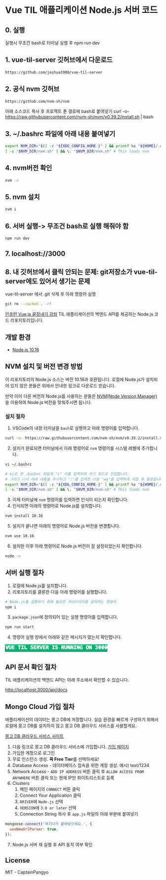 # Vue TIL 애플리케이션 Node.js 서버 코드

## 0. 실행
실행시 무조건 bash로 터미널 실행 후 npm run dev

## 1. vue-til-server 깃허브에서 다운로드
```bash
https://github.com/joshua1988/vue-til-server
```


## 2. 공식 nvm 깃허브
```bash
https://github.com/nvm-sh/nvm
```

아래 소스코드 복사 후 프로젝트 푼 경로에 bash로 붙여넣기
curl -o- https://raw.githubusercontent.com/nvm-sh/nvm/v0.39.2/install.sh | bash


## 3. ~/.bashrc 파일에 아래 내용 붙여넣기
```bash
export NVM_DIR="$([ -z "${XDG_CONFIG_HOME-}" ] && printf %s "${HOME}/.nvm" || printf %s "${XDG_CONFIG_HOME}/nvm")"
[ -s "$NVM_DIR/nvm.sh" ] && \. "$NVM_DIR/nvm.sh" # This loads nvm
```


## 4. nvm버전 확인
```bash
nvm -v
```


## 5. nvm 설치
```bash
nvm i
```


## 6. 서버 실행->  무조건 bash로 실행 해줘야 함
```bash
npm run dev
```


## 7. localhost://3000


## 8. 내 깃허브에서 클릭 안되는 문제: git저장소가 vue-til-server에도 있어서 생기는 문제
vue-til-server 에서 .git 삭제 후 아래 명령어 실행
```bash
git rm --cached . -rf
```


[인프런 Vue.js 끝장내기 강좌](https://www.inflearn.com/course/vue-js-%EB%81%9D%EB%82%B4%EA%B8%B0-%EC%BA%A1%ED%8B%B4%ED%8C%90%EA%B5%90) TIL 애플리케이션의 백엔드 API를 제공하는 Node.js 코드 리포지토리입니다.

## 개발 환경

- [Node.js 10.16](https://nodejs.org/en/download/releases/)

## NVM 설치 및 버전 변경 방법

이 리포지토리의 Node.js 소스는 버전 10.16과 호환됩니다.
로컬에 Node.js가 설치되어 있지 않은 분들은 위에서 안내한 링크로 다운로드 받습니다.

만약 이미 다른 버전의 Node.js를 사용하는 분들은 [NVM(Node Version Manager)](https://github.com/nvm-sh/nvm)을 이용하여 Node.js 버전을 맞춰주시면 됩니다.

### 설치 절차

1. VSCode의 내장 터미널을 `bash`로 실행하고 아래 명령어를 입력합니다.

```bash
curl -o- https://raw.githubusercontent.com/nvm-sh/nvm/v0.35.2/install.sh | bash
```

2. 설치가 완료되면 터미널에서 아래 명령어로 `nvm` 명령어를 시스템 레벨에 추가합니다.

```bash
vi ~/.bashrc
```

```bash
# vi로 연 .bashrc 파일에 "i" 키를 입력하여 쓰기 모드로 진입합니다.
# 그리고 나서 아래 내용을 추가하고 ":"를 입력한 다음 "wq"를 입력하여 저장 후 종료합니다.
export NVM_DIR="$([ -z "${XDG_CONFIG_HOME-}" ] && printf %s "${HOME}/.nvm" || printf %s "${XDG_CONFIG_HOME}/nvm")"
[ -s "$NVM_DIR/nvm.sh" ] && \. "$NVM_DIR/nvm.sh" # This loads nvm
```

3. 이제 터미널에 `nvm` 명령어를 입력하면 인식이 되는지 확인합니다.
4. 인식되면 아래의 명령어로 Node.js를 설치합니다.

```bash
nvm install 10.16
```

5. 설치가 끝나면 아래의 명령어로 Node.js 버전을 변경합니다.

```bash
nvm use 10.16
```

6. 설치한 이후 아래 명령어로 Node.js 버전이 잘 설정되었는지 확인합니다.

```bash
node -v
```

## 서버 실행 절차

1. 로컬에 Node.js를 설치합니다.
2. 리포지토리를 클론한 다음 아래 명령어를 실행합니다.

```bash
# Node.js를 실행하기 위해 필요한 라이브러리를 설치하는 명령어
npm i
```

3. `package.json`에 정의되어 있는 실행 명령어를 입력합니다.

```bash
npm run start
```

4. 명령어 실행 창에서 아래와 같은 메시지가 떴는지 확인합니다.

![success-log](./images/success-log.png)

## API 문서 확인 절차

TIL 애플리케이션의 백엔드 API는 아래 주소에서 확인할 수 있습니다.

[http://localhost:3000/api/docs](http://localhost:3000/api/docs)

## Mongo Cloud 가입 절차

애플리케이션의 데이터는 몽고 DB에 저장합니다. 
실습 환경을 빠르게 구성하기 위해서 로컬에 몽고 DB를 설치하지 않고 몽고 DB 클라우드 서비스를 사용할게요.

[몽고 DB 클라우드 서비스 사이트](https://cloud.mongodb.com/)

1. 다음 링크로 몽고 DB 클라우드 서비스에 가입합니다. [가입 페이지](https://cloud.mongodb.com/user#/atlas/register/accountProfile)
2. 가입한 계정으로 로그인
3. 무료 인스턴스 생성. **꼭 Free Tier**를 선택하세요!
4. Database Access - 데이터베이스 접속을 위한 계정 생성. 예시) test/1234
5. Network Access - `ADD IP ADDRESS` 버튼 클릭 후 `ALLOW ACCESS FROM ANYWHERE` 버튼 클릭 또는 현재 IP만 화이트리스트로 등록
6. Clusters
   1. 메인 페이지의 `CONNECT` 버튼 클릭
   2. Connect Your Application 클릭
   3. `DRIVER`에 `Node.js` 선택
   4. `VERSION`에 `3.0 or later` 선택
   5. Connection String 복사 후 `app.js` 파일의 아래 부분에 붙여넣기

  ```js
  mongoose.connect('여기다가 붙여넣으세요.', {
    useNewUrlParser: true,
  });
  ```

7. Node.js 서버 재 실행 후 API 동작 여부 확인

## License

MIT - CaptainPangyo
